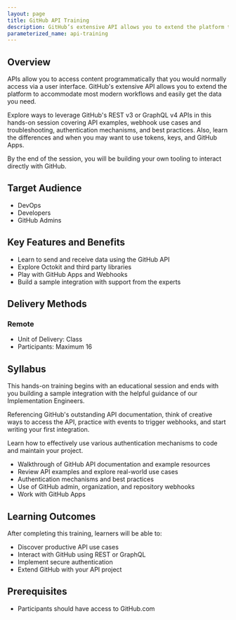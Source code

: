 ```yaml
---
layout: page
title: GitHub API Training
description: GitHub’s extensive API allows you to extend the platform to accommodate most modern workflows and easily get the data you need.
parameterized_name: api-training
---
```


## Overview

APIs allow you to access content programmatically that you would normally access via a user interface. GitHub's extensive API allows you to extend the platform to accommodate most modern workflows and easily get the data you need.

Explore ways to leverage GitHub's REST v3 or GraphQL v4 APIs in this hands-on session covering API examples, webhook use cases and troubleshooting, authentication mechanisms, and best practices. Also, learn the differences and when you may want to use tokens, keys, and GitHub Apps.

By the end of the session, you will be building your own tooling to interact directly with GitHub.

## Target Audience

- DevOps
- Developers
- GitHub Admins

## Key Features and Benefits

- Learn to send and receive data using the GitHub API
- Explore Octokit and third party libraries
- Play with GitHub Apps and Webhooks
- Build a sample integration with support from the experts

## Delivery Methods

### Remote

- Unit of Delivery: Class
- Participants: Maximum 16

## Syllabus

This hands-on training begins with an educational session and ends with you building a sample integration with the helpful guidance of our Implementation Engineers.

Referencing GitHub's outstanding API documentation, think of creative ways to access the API, practice with events to trigger webhooks, and start writing your first integration.

Learn how to effectively use various authentication mechanisms to code and maintain your project.

- Walkthrough of GitHub API documentation and example resources
- Review API examples and explore real-world use cases
- Authentication mechanisms and best practices
- Use of GitHub admin, organization, and repository webhooks
- Work with GitHub Apps

## Learning Outcomes

After completing this training, learners will be able to:

- Discover productive API use cases
- Interact with GitHub using REST or GraphQL
- Implement secure authentication
- Extend GitHub with your API project

## Prerequisites

- Participants should have access to GitHub.com
